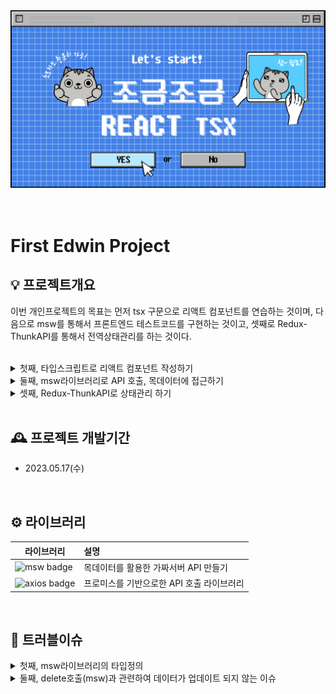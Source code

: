 <div align="center"><img src='./public/imgs/littlelittle-TS.png' alt="README-main-img" width="800px"></div>

<br/>
<br/>

# First Edwin Project
## 💡 프로젝트개요 
이번 개인프로젝트의 목표는 먼저 tsx 구문으로 리액트 컴포넌트를 연습하는 것이며, 다음으로 msw를 통해서 프론트엔드 테스트코드를 구현하는 것이고, 셋째로 Redux-ThunkAPI를 통해서 전역상태관리를 하는 것이다. 
<br/><br/>
<details>
<summary>첫째, 타입스크립트로 리액트 컴포넌트 작성하기 </summary>
타입스크립트를 도입하는 이유는 컴파일 단게에서 리소스를 제어하기 위함이다. 이를 통해서 코드의 안정성을 높이고자 한다. 예상치 못한 상황에서 발생되는 리소스 에러를 빌드 후 확인하는 것이 아니라, 컴파일 단계에서 확인하며 꼼꼼하게 코드를 작성하는 것은 중요하기 때문이다. 
<hr>
</details>

<details>
<summary>둘째, msw라이브러리로 API 호출, 목데이터에 접근하기</summary>
프론트 개발에 있어서 msw(Mock Service Worker) 라이브러리를 적용하는 것은 목데이터를 활용하여 API콜을 서버가 구축되기 이전에 테스트하고자 함에 있다. 이를 통해서 서버개발이 구축되기 전에 코드를 작성하는 것이 가능하다.

<br/>

- Mock Service Worker 라이브러리
<br/>
네트워트의 요청을 가로채고, 가짜 응답을 제공하여 실제 서버와 독립적으로 작업할 수 있는 환경을 제공한다. 이를 통해서 개발자는 목데이터를 활용하여 특정 엔드포인트에 대한 응답을 정의하고, 실제 API호출 없이 응답을 받아올 수 있다. "msw"의 특별한 점은 네트워크 요청을 가로채는 방식을 사용한다는 것입니다. 이를 통해 애플리케이션의 실제 코드를 변경하지 않고도 API 호출을 가로채고 조작할 수 있습니다. 또한, "msw"는 강력한 요청 및 응답 핸들링 기능을 제공하므로 다양한 시나리오를 모방하고 테스트할 수 있습니다. 즉 "msw"는 개발자가 임시로 모의 데이터를 사용하거나, 백엔드 서버가 아직 준비되지 않았을 때도 애플리케이션의 API 호출을 테스트하고 개발할 수 있는 유용한 도구입니다.
- json-server 라이브러리
<br/>
실제 백엔드 서버와는 별개로 동작하는 가상의 RESTful API 서버를 만들어주는 도구이다. JSON 파일이나 JavaScript 객체로부터 데이터를 읽어와서 해당 데이터를 기반으로 가짜 API를 생성할 수 있습니다
- 용어정리
<br/>
엔드포인트(Endpoint) : 웹 API에서 특정 리소스에 접근하기 위한 URL 경로를 말합니다.
- 라이브러리 사용하기
<br/>
첫째, src -> mock 폴더를 생성
<br/>
둘째, browser.ts 파일과 handlers.ts 파일 만들기
<br/>
셋째, [msw 서버열기](https://mswjs.io/docs/getting-started/integrate/browser)
<br/>

  - `터미널에 명령` :  yarn msw init public/ --save
  - `터미널에 성공메시지 확인하기` : Service Worker successfully created!
  - `index.tsx`에 아래의 코드 넣이주기

    ```tsx
    // Start the mocking conditionally.
    if (process.env.NODE_ENV === 'development') {
      const { worker } = require('./mork/browser')
      worker.start()
    }
    ```
      <img src='./public/imgs/msw01.png' alt="msw라이브러리" width="800px">
      <br/><br/>
  - `msw 실행`하여 data를 불러와보자. 
  <br/><br/>
  <img src='./public/imgs/msw02.png' alt="msw라이브러리" width="800px">

<hr>
</div>
</details>

<details>
<summary>셋째, Redux-ThunkAPI로 상태관리 하기 </summary>
  항해99-13기를 이수하며 React-query와 Recoil에 대해서는 충분한 연습을 한 것 같다. 그러나 사실 Redux에 대해서는 todoLists만 작성해 보았지 그 이상을 도전하지는 못했다. 이번 프로젝트는 Redux 라이브러리를 연습하는 것을 목표로 삼고자 한다. 
<hr>
</details>
<br/>

## 🕰 프로젝트 개발기간
- 2023.05.17(수)

<br/>

## ⚙️ 라이브러리 
라이브러리 | 설명
---|:---
![msw badge](https://img.shields.io/badge/msw-^1.2.1.0-00B0FF?style=flat-square&logo=react&logoColor=white) | 목데이터를 활용한 가짜서버 API 만들기
![axios badge](https://img.shields.io/badge/axios-^1.4.0.0-00B0FF?style=flat-square&logo=react&logoColor=white) | 프로미스를 기반으로한 API 호출 라이브러리

<br/>

## 🔬 트러블이슈
<details>
<summary>첫째, msw라이브러리의 타입정의</summary>

  - `공식문서` : 공식문서에서는 찾아볼 수 없고 https://github.com/mswjs/msw/blob/main/test/browser/rest-api/basic.mocks.ts 을 통해서 해당 내용에 접근할 수 있는 것 같다. MSW 라이브러리의 GitHub 저장소는 다양한 문서와 예제를 제공하는데, 이를 통해서 볼 때 별도의 타입설정을 여기서는 하지 않는 것 같다. 

  - `타입단언` : delete 호출을 구현하려는 가운데 문제가 발생했다. 명시적 타입을 선언해주지 않은 결과, 실행된 타입추론이 문제가 되었다. 마우스를 올려보면 `const id: string | readonly string[]`으로 타입이 추론된 것으 볼 수 있다. 이는 req.params.id의 타입이 타입 시스템이 확실히 인지하지 못하기 때문이다. 단일하면 string이지만, 여러 값일 때는 배열로 처리되도록 인지했기 때문이다. 그러기에 개발자가 타입을 확신할 수 있다면 `as`(타입단언)을 통해서 타입을 명시적으로 선언함으로 타입 시스템을 우회할 수 있다. 그러나 GPT에 따르면 타입 단언은 타입 안정성을 잃을 수 있는 문제를 가지고 있기에 대안적인 방법(타입가드, 타입변환함수)로 접근하는 방법이 더 나은 방법이라고 한다. 해당 부분은 오늘 수업을 들을 부분이기에 추후에 적용하도록 하자.<br/>
      ```tsx
      // 문제의 타입 추론(req.params.id)
      // 에러메시지 : string | readonly string[]' 형식의 인수는 'string' 형식의 매개 변수에 할당될 수 없습니다.  'readonly string[]' 형식은 'string' 형식에 할당할 수 없습니다.ts(2345) 

      rest.delete(`${process.env.REACT_SERVER_KEY}/lists/:id`, async (req, res, ctx) => {
        const id = req.params.id as string;
        if (id) {
          const listsIndex = lists.findIndex(items => items.id === parseInt(id));
        }
        return res(ctx.status(200));
      })
      ```

<hr>
</details>

<details>
<summary>둘째, delete호출(msw)과 관련하여 데이터가 업데이트 되지 않는 이슈</summary>

  - `데이터의 동기화` : 현재 get 방식으로 가져온 자료는 useState에 의해서 관리받고 있다. 그리고 결과 msw의 값은 변경되지만, 해당 내용이 즉시 반영되지 못하는 이슈가 있었다. 당연하다. delete에 따른 서버데이터를 반영하지 못한 결과이다. 그래서 GPT에 물어봤지만, 역시 그 녀석은 원하는 바를 곧잘 말해주지 않는다. <br/><br/>
    ```tsx
    const deleteHandler = (id:number) => {
      fetch(`${process.env.REACT_SERVER_KEY}/lists/${id}`, {
      method: 'DELETE'
      })
      .then(() => {
      const updatedLists = getData.filter((item) => item.id !== id);
      setGetData(updatedLists); 
      })
      .catch (e => {
      console.log("error", e.message);

      }) 
    }
    ```
      GPT의 제안은 서버는 서버대로, 프론트의 데이터틑 프론트 대로 따로 관리하라는 조언이었다. 그런데 이것이 개발의도에 따른 것이라고는 생각하지 않는다. 서버의 데이터가 변경되었다면, 반영해야 한다. 그렇다. react-query를 사용했을 때를 복기하면, invalidateQuery를 통해서 쿼리키에 대한 무효화를 선언해주었다. 그래서 GET 메서드가 다시 요청되도록 하였다. 그렇다면, 위의 코드에서 delete 메서드가 동작한 이후에, get요청을 다시해주면 되지 않을까? 결과는 적중했다. <br/><br/>
    ```tsx
    const deleteHandler = (id:number) => {
      fetch(`${process.env.REACT_SERVER_KEY}/lists/${id}`, {
      method: 'DELETE'
      })
      .then(() => {
      handlerClick() // GET호출 메서드
      })
      .catch (e => {
      console.log("error", e.message);

      }) 
    }
    ```  
    <img src='./public/imgs/msw03.gif' alt="msw라이브러리" width="800px">   
<hr>
</details>